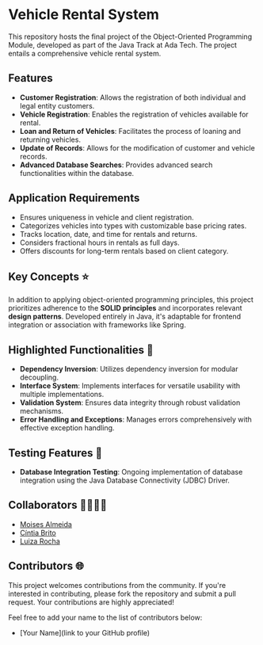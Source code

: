# Vehicle Rental System

This repository hosts the final project of the Object-Oriented Programming Module, developed as part of the Java Track at Ada Tech. The project entails a comprehensive vehicle rental system.

## Features
- **Customer Registration**: Allows the registration of both individual and legal entity customers.
- **Vehicle Registration**: Enables the registration of vehicles available for rental.
- **Loan and Return of Vehicles**: Facilitates the process of loaning and returning vehicles.
- **Update of Records**: Allows for the modification of customer and vehicle records.
- **Advanced Database Searches**: Provides advanced search functionalities within the database.

## Application Requirements
- Ensures uniqueness in vehicle and client registration.
- Categorizes vehicles into types with customizable base pricing rates.
- Tracks location, date, and time for rentals and returns.
- Considers fractional hours in rentals as full days.
- Offers discounts for long-term rentals based on client category.

## Key Concepts ⭐
In addition to applying object-oriented programming principles, this project prioritizes adherence to the **SOLID principles** and incorporates relevant **design patterns**. Developed entirely in Java, it's adaptable for frontend integration or association with frameworks like Spring.

## Highlighted Functionalities 🚀
- **Dependency Inversion**: Utilizes dependency inversion for modular decoupling.
- **Interface System**: Implements interfaces for versatile usability with multiple implementations.
- **Validation System**: Ensures data integrity through robust validation mechanisms.
- **Error Handling and Exceptions**: Manages errors comprehensively with effective exception handling.

## Testing Features 🔎
- **Database Integration Testing**: Ongoing implementation of database integration using the Java Database Connectivity (JDBC) Driver.

## Collaborators 🫱🏼‍🫲🏾
- [Moises Almeida](https://github.com/moiseslx)
- [Cíntia Brito](https://github.com/CinBrito)
- [Luiza Rocha](https://github.com/LuizaRock)

## Contributors 🌐
This project welcomes contributions from the community. If you're interested in contributing, please fork the repository and submit a pull request. Your contributions are highly appreciated!

Feel free to add your name to the list of contributors below:

- [Your Name](link to your GitHub profile)
